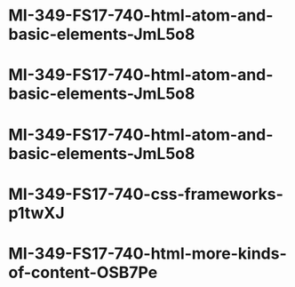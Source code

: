 # MI-349-FS17-740-html-atom-and-basic-elements-JmL5o8
# MI-349-FS17-740-html-atom-and-basic-elements-JmL5o8
# MI-349-FS17-740-html-atom-and-basic-elements-JmL5o8
# MI-349-FS17-740-css-frameworks-p1twXJ
# MI-349-FS17-740-html-more-kinds-of-content-OSB7Pe
